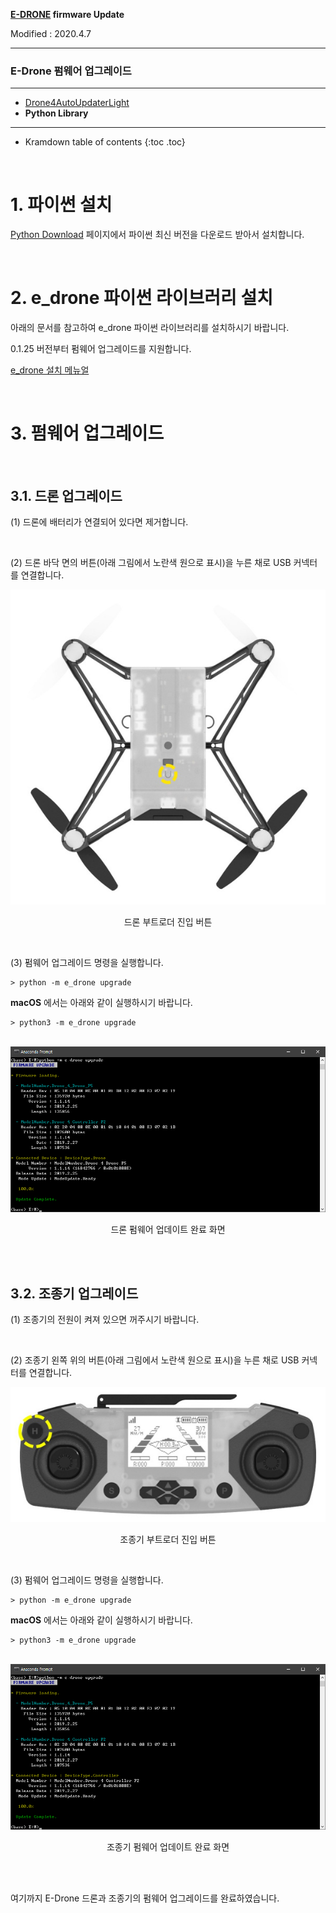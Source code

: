 **[E-DRONE](/documents/kr/products/e_drone/) firmware Update**

Modified : 2020.4.7

---

<h3>E-Drone 펌웨어 업그레이드</h3>

---

- [Drone4AutoUpdaterLight](../drone4autoupdaterlight/)
- **Python Library**

---

* Kramdown table of contents
{:toc .toc}

<br>

# 1. 파이썬 설치

[Python Download](https://www.python.org/downloads/) 페이지에서 파이썬 최신 버전을 다운로드 받아서 설치합니다.

<br>



# 2. e_drone 파이썬 라이브러리 설치

아래의 문서를 참고하여 e_drone 파이썬 라이브러리를 설치하시기 바랍니다.

0.1.25 버전부터 펌웨어 업그레이드를 지원합니다.

<a href="/documents/kr/products/e_drone/library/python/e_drone/01_intro/">e_drone 설치 메뉴얼</a>

<br>



# 3. 펌웨어 업그레이드

<br>



## 3.1. 드론 업그레이드

(1) 드론에 배터리가 연결되어 있다면 제거합니다.

<br>

(2) 드론 바닥 면의 버튼(아래 그림에서 노란색 원으로 표시)을 누른 채로 USB 커넥터를 연결합니다.

<div align="center">
    <img src="./images/1_e_drone_drone_bottom_bootloader_button.jpg" alt="drone bottom">
    <p>드론 부트로더 진입 버튼</p>
</div>

<br>

(3) 펌웨어 업그레이드 명령을 실행합니다.

```
> python -m e_drone upgrade
```

**macOS** 에서는 아래와 같이 실행하시기 바랍니다.

```
> python3 -m e_drone upgrade
```

<br>

<div align="center">
    <img src="./images/2_drone_upgrade_complete.png" alt="drone upgrade complete">
    <p>드론 펌웨어 업데이트 완료 화면</p>
</div>
<br>

<br>



## 3.2. 조종기 업그레이드

(1) 조종기의 전원이 켜져 있으면 꺼주시기 바랍니다.

<br>

(2) 조종기 왼쪽 위의 버튼(아래 그림에서 노란색 원으로 표시)을 누른 채로 USB 커넥터를 연결합니다.

<div align="center">
    <img src="./images/3_e_drone_controller_top_bootloader_button.jpg" alt="controller top">
    <p>조종기 부트로더 진입 버튼</p>
</div>
<br>

(3) 펌웨어 업그레이드 명령을 실행합니다.

```
> python -m e_drone upgrade
```

**macOS** 에서는 아래와 같이 실행하시기 바랍니다.

```
> python3 -m e_drone upgrade
```

<br>

<div align="center">
    <img src="./images/4_controller_upgrade_complete.png" alt="controller upgrade complete">
    <p>조종기 펌웨어 업데이트 완료 화면</p>
</div>
<br>



<br>


여기까지 E-Drone 드론과 조종기의 펌웨어 업그레이드를 완료하였습니다.

